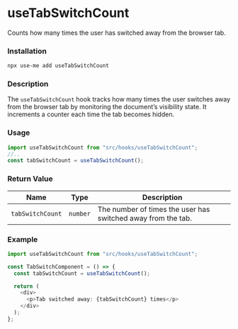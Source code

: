 # useTabSwitchCount

Counts how many times the user has switched away from the browser tab.

### Installation

```bash
npx use-me add useTabSwitchCount
```

### Description

The `useTabSwitchCount` hook tracks how many times the user switches away from the browser tab by monitoring the document’s visibility state. It increments a counter each time the tab becomes hidden.

### Usage

```typescript
import useTabSwitchCount from "src/hooks/useTabSwitchCount";
//..
const tabSwitchCount = useTabSwitchCount();
```

### Return Value

| Name             | Type     | Description                                                  |
| ---------------- | -------- | ------------------------------------------------------------ |
| `tabSwitchCount` | `number` | The number of times the user has switched away from the tab. |

### Example

```typescript
import useTabSwitchCount from "src/hooks/useTabSwitchCount";

const TabSwitchComponent = () => {
  const tabSwitchCount = useTabSwitchCount();

  return (
    <div>
      <p>Tab switched away: {tabSwitchCount} times</p>
    </div>
  );
};
```
